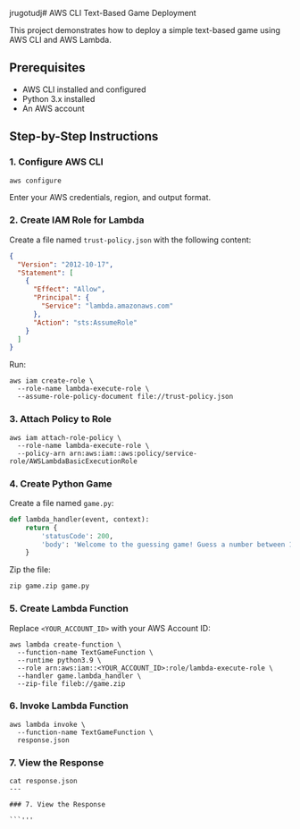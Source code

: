 jrugotudj# AWS CLI Text-Based Game Deployment

This project demonstrates how to deploy a simple text-based game using AWS CLI and AWS Lambda.

## Prerequisites

* AWS CLI installed and configured
* Python 3.x installed
* An AWS account

## Step-by-Step Instructions

### 1. Configure AWS CLI

```
aws configure
```

Enter your AWS credentials, region, and output format.

### 2. Create IAM Role for Lambda

Create a file named `trust-policy.json` with the following content:

```json
{
  "Version": "2012-10-17",
  "Statement": [
    {
      "Effect": "Allow",
      "Principal": {
        "Service": "lambda.amazonaws.com"
      },
      "Action": "sts:AssumeRole"
    }
  ]
}
```

Run:

```
aws iam create-role \
  --role-name lambda-execute-role \
  --assume-role-policy-document file://trust-policy.json
```

### 3. Attach Policy to Role

```
aws iam attach-role-policy \
  --role-name lambda-execute-role \
  --policy-arn arn:aws:iam::aws:policy/service-role/AWSLambdaBasicExecutionRole
```

### 4. Create Python Game

Create a file named `game.py`:

```python
def lambda_handler(event, context):
    return {
        'statusCode': 200,
        'body': 'Welcome to the guessing game! Guess a number between 1 and 5.'
    }
```

Zip the file:

```
zip game.zip game.py
```

### 5. Create Lambda Function

Replace `<YOUR_ACCOUNT_ID>` with your AWS Account ID:

```
aws lambda create-function \
  --function-name TextGameFunction \
  --runtime python3.9 \
  --role arn:aws:iam::<YOUR_ACCOUNT_ID>:role/lambda-execute-role \
  --handler game.lambda_handler \
  --zip-file fileb://game.zip
```

### 6. Invoke Lambda Function

```
aws lambda invoke \
  --function-name TextGameFunction \
  response.json
```

### 7. View the Response

```
cat response.json
---

### 7. View the Response

```'''
